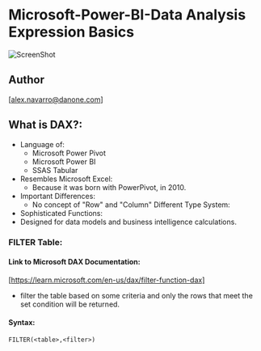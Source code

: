 # Microsoft-Power-BI-Data Analysis Expression Basics

![ScreenShot](https://github.com/NavarroAlex/NORAM-Microsoft-Power-BI-Training/blob/main/Power%20BI%20Theme.png)

## Author
[alex.navarro@danone.com]

## What is DAX?:
* Language of:
    - Microsoft Power Pivot
    - Microsoft Power BI
    - SSAS Tabular
* Resembles Microsoft Excel:
    - Because it was born with PowerPivot, in 2010.
* Important Differences:
    - No concept of "Row" and "Column"
    Different Type System:
* Sophisticated Functions:
* Designed for data models and business intelligence calculations.


### FILTER Table:

#### Link to Microsoft DAX Documentation:
[https://learn.microsoft.com/en-us/dax/filter-function-dax]
* filter the table based on some criteria and only the rows that meet the set condition will be returned.

#### Syntax:
```FILTER(<table>,<filter>)```